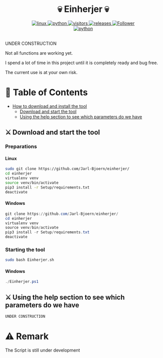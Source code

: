 <h1 align="center">💀 Einherjer 💀</h1>
<p align="center"></p>
<div align="center">
  <a href="https://www.kali.org/">
    <img alt="linux" src="https://svgshare.com/i/Zhy.svg" />
  </a>
  <a href="https://www.python.org/downloads/release/python-3100/">
    <img alt="python" src="https://img.shields.io/badge/python-3.10-blue.svg" />
  </a>
  <a href="https://visitor-badge.glitch.me/badge?page_id=jarl-bjoern/einherjer&left_color=grey&right_color=blue">
    <img alt="visitors" src="https://visitor-badge.glitch.me/badge?page_id=jarl-bjoern/einherjer&left_color=grey&right_color=blue" />
  </a>
  <a href="https://GitHub.com/jarl-bjoern/einherjer/releases/">
    <img alt="releases" src="https://img.shields.io/github/downloads/Naereen/StrapDown.js/total.svg" />
  </a>
  <a href="https://github.com/jarl-bjoern">
      <img title="Follower" src="https://img.shields.io/github/followers/Jarl-Bjoern.svg?style=social&label=Follow&maxAge=2592000"><a href="https://github.com/Jarl-Bjoern?tab=followers"></a>
</div>
<div align="center">
  <a href="https://www.python.org/">
    <img alt="python" src="https://img.shields.io/badge/Made%20with-Python-1f425f.svg" />
  </a>
</div><br/>

UNDER CONSTRUCTION

Not all functions are working yet.

I spend a lot of time in this project until it is completely ready and bug free.

The current use is at your own risk.

# 📖 Table of Contents
- [How to download and install the tool](#download_install)
  - [Download and start the tool](#start_install)
  - [Using the help section to see which parameters do we have](#help_install)

<a name="start_install"></a>
## ⚔ Download and start the tool
### Preparations
#### Linux
```bash
sudo git clone https://github.com/Jarl-Bjoern/einherjer/
cd einherjer
virtualenv venv
source venv/bin/activate
pip3 install -r Setup/requirements.txt
deactivate
```
#### Windows
```PowerShell
git clone https://github.com/Jarl-Bjoern/einherjer/
cd einherjer
virtualenv venv
source venv/bin/activate
pip3 install -r Setup/requirements.txt
deactivate
```

### Starting the tool
```bash
sudo bash Einherjer.sh
```
#### Windows
```PowerShell
./Einherjer.ps1
```

<a name="help_install"></a>
## ⚔ Using the help section to see which parameters do we have
```python
UNDER CONSTRUCTION
```

# ⚠️ Remark
The Script is still under development
